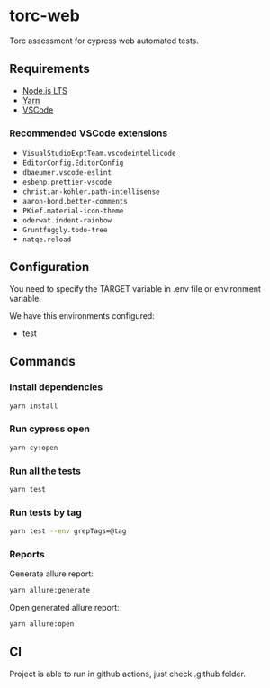 # torc-web

Torc assessment for cypress web automated tests.

## Requirements

- [Node.js LTS](https://nodejs.org)
- [Yarn](https://yarnpkg.com)
- [VSCode](https://code.visualstudio.com)

### Recommended VSCode extensions

- `VisualStudioExptTeam.vscodeintellicode`
- `EditorConfig.EditorConfig`
- `dbaeumer.vscode-eslint`
- `esbenp.prettier-vscode`
- `christian-kohler.path-intellisense`
- `aaron-bond.better-comments`
- `PKief.material-icon-theme`
- `oderwat.indent-rainbow`
- `Gruntfuggly.todo-tree`
- `natqe.reload`

## Configuration

You need to specify the TARGET variable in .env file or environment variable.

We have this environments configured:

- test

## Commands

### Install dependencies

```sh
yarn install
```

### Run cypress open

```bash
yarn cy:open
```

### Run all the tests

```bash
yarn test
```

### Run tests by tag

```bash
yarn test --env grepTags=@tag
```

### Reports

Generate allure report:

```sh
yarn allure:generate
```

Open generated allure report:

```sh
yarn allure:open
```

## CI

Project is able to run in github actions, just check .github folder.
